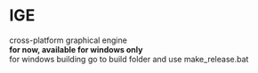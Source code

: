 # IGE
cross-platform graphical engine  
**for now, available for windows only**  
for windows building go to build folder and use make_release.bat
